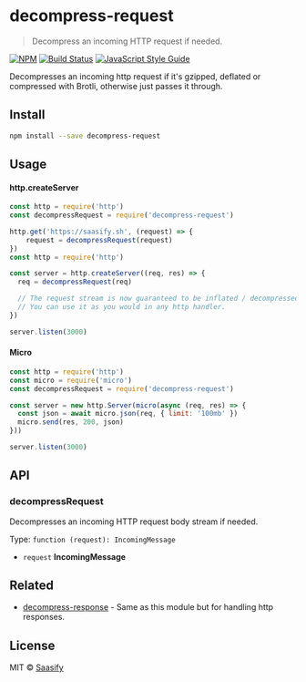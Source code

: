 # decompress-request

> Decompress an incoming HTTP request if needed.

[![NPM](https://img.shields.io/npm/v/decompress-request.svg)](https://www.npmjs.com/package/decompress-request) [![Build Status](https://travis-ci.com/saasify-sh/decompress-request.svg?branch=master)](https://travis-ci.com/saasify-sh/decompress-request) [![JavaScript Style Guide](https://img.shields.io/badge/code_style-standard-brightgreen.svg)](https://standardjs.com)

Decompresses an incoming http request if it's gzipped, deflated or compressed with Brotli, otherwise just passes it through.

## Install

```bash
npm install --save decompress-request
```

## Usage

#### http.createServer

```js
const http = require('http')
const decompressRequest = require('decompress-request')

http.get('https://saasify.sh', (request) => {
	request = decompressRequest(request)
})
const http = require('http')

const server = http.createServer((req, res) => {
  req = decompressRequest(req)

  // The request stream is now guaranteed to be inflated / decompressed.
  // You can use it as you would in any http handler.
})

server.listen(3000)
```

#### Micro

```js
const http = require('http')
const micro = require('micro')
const decompressRequest = require('decompress-request')

const server = new http.Server(micro(async (req, res) => {
  const json = await micro.json(req, { limit: '100mb' })
  micro.send(res, 200, json)
}))

server.listen(3000)
```

## API

<!-- Generated by documentation.js. Update this documentation by updating the source code. -->

### decompressRequest

Decompresses an incoming HTTP request body stream if needed.

Type: `function (request): IncomingMessage`

-   `request` **IncomingMessage** 

## Related

-   [decompress-response](https://github.com/sindresorhus/decompress-response) - Same as this module but for handling http responses.

## License

MIT © [Saasify](https://saasify.sh)
